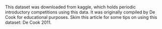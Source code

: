 This dataset was downloaded from kaggle, which holds periodic introductory competitions
using this data. It was originally compiled by De Cook for educational purposes. Skim this
article for some tips on using this dataset: De Cook 2011.
